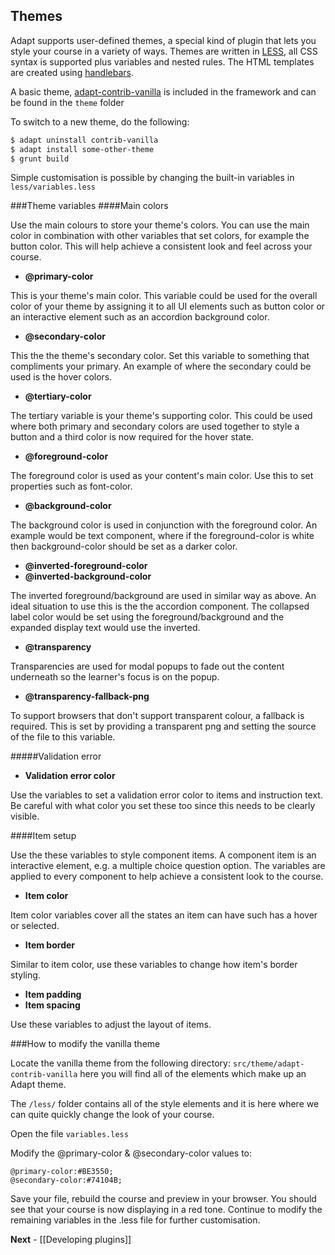 Themes
------
Adapt supports user-defined themes, a special kind of plugin that lets you style your course in a variety of ways. Themes are written in [LESS](http://lesscss.org/), all CSS syntax is supported plus variables and nested rules. The HTML templates are created using [handlebars](http://handlebarsjs.com/).

A basic theme, [adapt-contrib-vanilla](/adaptlearning/adapt-contrib-vanilla) is included in the framework and can be found in the ```theme``` folder 

To switch to a new theme, do the following:
```bash
$ adapt uninstall contrib-vanilla
$ adapt install some-other-theme
$ grunt build
```

Simple customisation is possible by changing the built-in variables in ```less/variables.less```

###Theme variables
####Main colors

Use the main colours to store your theme's colors. You can use the main color in combination with other variables that set colors, for example the button color. This will help achieve a consistent look and feel across your course.

- **@primary-color**

This is your theme's main color. This variable could be used for the overall color of your theme by assigning it to all UI elements such as button color or an interactive element such as an accordion background color.

- **@secondary-color**

This the the theme's secondary color. Set this variable to something that compliments your primary. An example of where the secondary could be used is the hover colors.

- **@tertiary-color**

The tertiary variable is your theme's supporting color. This could be used where both primary and secondary colors are used together to style a button and a third color is now required for the hover state.

- **@foreground-color**

The foreground color is used as your content's main color. Use this to set properties such as font-color.

- **@background-color**

The background color is used in conjunction with the foreground color. An example would be text component, where if the foreground-color is white then background-color should be set as a darker color.

- **@inverted-foreground-color**
- **@inverted-background-color**

The inverted foreground/background are used in similar way as above. An ideal situation to use this is the the accordion component. The collapsed label color would be set using the foreground/background and the expanded display text would use the inverted.

- **@transparency**

Transparencies are used for modal popups to fade out the content underneath so the learner's focus is on the popup.

- **@transparency-fallback-png**

To support browsers that don't support transparent colour, a fallback is required. This is set by providing a transparent png and setting the source of the file to this variable.

#####Validation error

- **Validation error color**

Use the variables to set a validation error color to items and instruction text. Be careful with what color you set these too since this needs to be clearly visible.

####Item setup

Use the these variables to style component items. A component item is an interactive element, e.g. a multiple choice question option. The variables are applied to every component to help achieve a consistent look to the course.

- **Item color**

Item color variables cover all the states an item can have such has a hover or selected.

- **Item border**

Similar to item color, use these variables to change how item's border styling.

- **Item padding**
- **Item spacing**

Use these variables to adjust the layout of items. 

###How to modify the vanilla theme

Locate the vanilla theme from the following directory:
``src/theme/adapt-contrib-vanilla`` here you will find all of the elements which make up an Adapt theme.

The ```/less/``` folder contains all of the style elements and it is here where we can quite quickly change the look of your course.

Open the file ``variables.less``

Modify the @primary-color & @secondary-color values to:

```
@primary-color:#BE3550;
@secondary-color:#74104B;
```

Save your file, rebuild the course and preview in your browser. You should see that your course is now displaying in a red tone. Continue to modify the remaining variables in the .less file for further customisation.

**Next** - [[Developing plugins]]